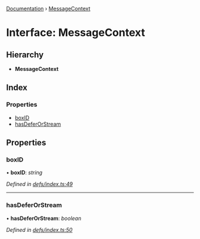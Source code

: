 [Documentation](../README.md) › [MessageContext](messagecontext.md)

# Interface: MessageContext

## Hierarchy

* **MessageContext**

## Index

### Properties

* [boxID](messagecontext.md#boxid)
* [hasDeferOrStream](messagecontext.md#hasdeferorstream)

## Properties

###  boxID

• **boxID**: *string*

*Defined in [defs/index.ts:49](https://github.com/badbatch/graphql-box/blob/16e3635/packages/worker-client/src/defs/index.ts#L49)*

___

###  hasDeferOrStream

• **hasDeferOrStream**: *boolean*

*Defined in [defs/index.ts:50](https://github.com/badbatch/graphql-box/blob/16e3635/packages/worker-client/src/defs/index.ts#L50)*
